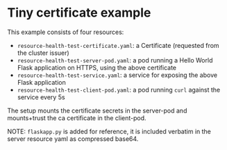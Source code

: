 # Tiny certificate example

This example consists of four resources:

- `resource-health-test-certificate.yaml`: a Certificate (requested from the cluster issuer)
- `resource-health-test-server-pod.yaml`: a pod running a Hello World Flask application on HTTPS, using the above certificate
- `resource-health-test-service.yaml`: a service for exposing the above Flask application
- `resource-health-test-client-pod.yaml`: a pod running `curl` against the service every 5s

The setup mounts the certificate secrets in the server-pod and mounts+trust the ca certificate in the client-pod.

NOTE: `flaskapp.py` is added for reference, it is included verbatim in the server resource yaml as compressed base64.
